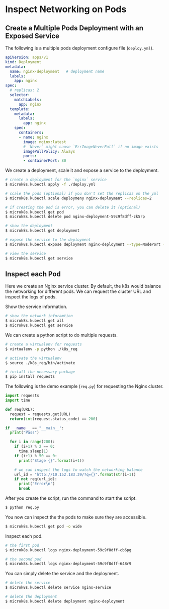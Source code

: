 # Inspect Networking on Pods

## Create a Multiple Pods Deployment with an Exposed Service

The following is a multiple pods deployment configure file (`deploy.yml`).

```yml
apiVersion: apps/v1
kind: Deployment
metadata:
  name: nginx-deployment   # deployment name
  labels:
    app: nginx
spec:
  # replicas: 2
  selector:
    matchLabels:
      app: nginx
  template:
    metadata:
      labels:
        app: nginx
    spec:
      containers:
      - name: nginx
        image: nginx:latest
        # `Never` might cause `ErrImageNeverPull` if no image exists
        imagePullPolicy: Always
        ports:
        - containerPort: 80
```

We create a deployment, scale it and expose a service to the deployment.

```sh
# create a deployment for the `nginx` service
$ microk8s.kubectl apply -f ./deploy.yml

# scale the pods (optional) if you don't set the replicas on the yml
$ microk8s.kubectl scale deploymeny nginx-deployment --replicas=2

# if creating the pod is error, you can delete it (optional)
$ microk8s.kubectl get pod
$ microk8s.kubectl delete pod nginx-deployment-59c9f8dff-zk5rp

# show the deployment
$ microk8s.kubectl get deployment

# expose the service to the deployment
$ microk8s.kubectl expose deployment nginx-deployment --type=NodePort --name=nginx-service --port=80

# view the service
$ microk8s.kubectl get service
```

## Inspect each Pod

Here we create an Nginx service cluster. By default, the k8s would balance the networking for different pods. We can request the cluster URL and inspect the logs of pods.

Show the service information.

```sh
# show the network inforamtion
$ microk8s.kubectl get all
$ microk8s.kubectl get service
```

We can create a python script to do multiple requests.

```sh
# create a virtualenv for requests
$ virtualenv -p python ./k8s_req

# activate the virtualenv
$ source ./k8s_req/bin/activate

# install the necessary package
$ pip install requests
```

The following is the demo example (`req.py`) for requesting the Nginx cluster.

```python
import requests
import time

def req(URL):
  request = requests.get(URL)
  return(int(request.status_code) == 200)

if __name__ == "__main__":
  print("Pass")

  for i in range(200):
    if (i+1) % 2 == 0:
      time.sleep(1)
    if (i+1) % 50 == 0:
      print("Stage {}".format(i+1))

    # we can inspect the logs to watch the networking balance
    url_id = "http://10.152.183.39/?q={}".format(str(i+1))
    if not req(url_id):
      print("Error\n")
      break
```

After you create the script, run the command to start the script.

```sh
$ python req.py
```

You now can inspect the the pods to make sure they are accessible.

```sh
$ microk8s.kubectl get pod -o wide
```

Inspect each pod.

```sh
# the first pod
$ microk8s.kubectl logs nginx-deployment-59c9f8dff-cb6pg

# the second pod
$ microk8s.kubectl logs nginx-deployment-59c9f8dff-648r9
```

You can simply delete the service and the deployment.

```sh
# delete the service
$ microk8s.kubectl delete service nginx-service

# delete the deployment
$ microk8s.kubectl delete deployment nginx-deployment
```